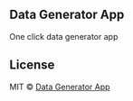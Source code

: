 ## Data Generator App

One click data generator app

## License

MIT © [Data Generator App](https://github.com/lephuongbac/data-generator)

